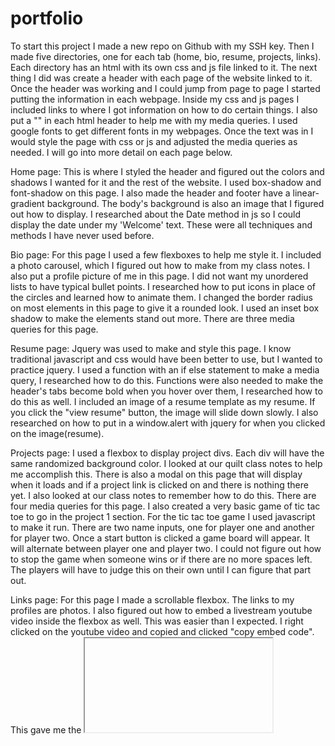 # portfolio


To start this project I made a new repo on Github with my SSH key. Then I made five directories, one for each tab (home, bio, resume, projects, links). Each directory has an html with its own css and js file linked to it. The next thing I did was create a header with each page of the website linked to it. Once the header was working and I could jump from page to page I started putting the information in each webpage. Inside my css and js pages I included links to where I got information on how to do certain things. I also put a "<meta name="viewport" content="width=device-width, initial-scale=1">" in each html header to help me with my media queries. I used google fonts to get different fonts in my webpages. Once the text was in I would style the page with css or js and adjusted the media queries as needed. I will go into more detail on each page below.

Home page:
  This is where I styled the header and figured out the colors and shadows I wanted for it and the rest of the website. I used box-shadow and font-shadow on this page. I also made the header and footer have a linear-gradient background. The body's background is also an image that I figured out how to display. I researched about the Date method in js so I could display the date under my 'Welcome' text. These were all techniques and methods I have never used before.

Bio page:
  For this page I used a few flexboxes to help me style it. I included a photo carousel, which I figured out how to make from my class notes. I also put a profile picture of me in this page. I did not want my unordered lists to have typical bullet points. I researched how to put icons in place of the circles and learned how to animate them. I changed the border radius on most elements in this page to give it a rounded look. I used an inset box shadow to make the elements stand out more. There are three media queries for this page.

Resume page:
  Jquery was used to make and style this page. I know traditional javascript and css would have been better to use, but I wanted to practice jquery. I used a function with an if else statement to make a media query, I researched how to do this. Functions were also needed to make the header's tabs become bold when you hover over them, I researched how to do this as well. I included an image of a resume template as my resume. If you click the "view resume" button, the image will slide down slowly. I also researched on how to put in a window.alert with jquery for when you clicked on the image(resume).

Projects page:
  I used a flexbox to display project divs. Each div will have the same randomized background color. I looked at our quilt class notes to help me accomplish this. There is also a modal on this page that will display when it loads and if a project link is clicked on and there is nothing there yet. I also looked at our class notes to remember how to do this. There are four media queries for this page. I also created a very basic game of tic tac toe to go in the project 1 section. For the tic tac toe game I used javascript to make it run. There are two name inputs, one for player one and another for player two. Once a start button is clicked a game board will appear. It will alternate between player one and player two. I could not figure out how to stop the game when someone wins or if there are no more spaces left. The players will have to judge this on their own until I can figure that part out.

Links page:
  For this page I made a scrollable flexbox. The links to my profiles are photos. I also figured out how to embed a livestream youtube video inside the flexbox as well. This was easier than I expected. I right clicked on the youtube video and copied and clicked "copy embed code". This gave me the <iframe> tag.
